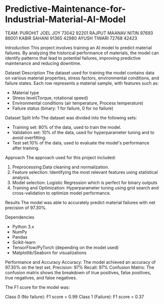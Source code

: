 # Predictive-Maintenance-for-Industrial-Material-AI-Model
TEAM: PUROHIT JOEL JOY          73042 92201
      RAJPUT MAANAV NITIN       97693 86001
      KABIR SAHANI              91365 42980
      AYUSH TIWARI              72768 42423       

Introduction
This project involves training an AI model to predict material failures. By analyzing the historical performance of materials, the model can identify patterns that lead to potential failures, improving predictive maintenance and reducing downtime.

Dataset Description
The dataset used for training the model contains data on various material properties, stress factors, environmental conditions, and failure states. Each row represents a material sample, with features such as:
- Material type
- Stress level(Torque, rotational speed)
- Environmental conditions (air temperature, Process temperature)
- Failure status (binary: 1 for failure, 0 for no failure)

Dataset Split Info
The dataset was divided into the following sets:
- Training set: 80% of the data, used to train the model.
- Validation set: 10% of the data, used for hyperparameter tuning and to avoid overfitting.
- Test set:10% of the data, used to evaluate the model's performance after training.

Approach
The approach used for this project included:
1. Preprocessing:Data cleaning and normalization.
2. Feature selection: Identifying the most relevant features using statistical analysis.
3. Model selection: Logistic Regression which is perfect for binary outputs
4. Training and Optimization: Hyperparameter tuning using grid search and cross-validation to optimize model performance.

Results
The model was able to accurately predict material failures with net precision of 97.30%. 

Dependencies
- Python 3.x
- NumPy
- Pandas
- Scikit-learn
- TensorFlow/PyTorch (depending on the model used)
- Matplotlib/Seaborn for visualizations

Performance and Accuracy
Accuracy: The model achieved an accuracy of 97.30% on the test set.
Precision: 97%
Recall: 97%
Confusion Matrix: The confusion matrix shows the breakdown of true positives, false positives, true negatives, and false negatives.

The F1 score for the model was:

Class 0 (No failure): F1 score = 0.99
Class 1 (Failure): F1 score = 0.37


